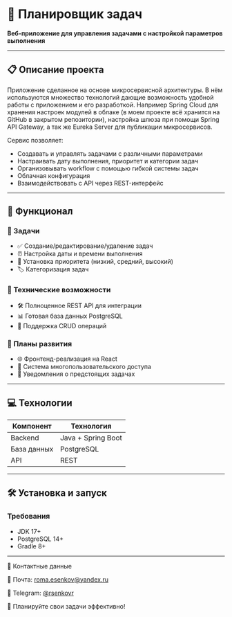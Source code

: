 # 📝 Планировщик задач

**Веб-приложение для управления задачами с настройкой параметров выполнения**

---

## 📋 Описание проекта

Приложение сделанное на основе микросервисной архитектуры. В нём используются множество технологий дающие возможность удобной работы с приложением и его разработкой. Например Spring Cloud для хранения настроек модулей
в облаке (в моем проекте всё хранится на GitHub в закрытом репозитории), настройка шлюза при помощи Spring API Gateway, а так же Eureka Server для публикации микросервисов.

Сервис позволяет:
- Создавать и управлять задачами с различными параметрами
- Настраивать дату выполнения, приоритет и категории задач
- Организовывать workflow с помощью гибкой системы задач
- Облачная конфигурация
- Взаимодействовать с API через REST-интерфейс

---

## 🚀 Функционал

### 📌 Задачи
- ✅ Создание/редактирование/удаление задач
- ⏰ Настройка даты и времени выполнения
- 🔢 Установка приоритета (низкий, средний, высокий)
- 🏷️ Категоризация задач

### 🔧 Технические возможности
- 🛠️ Полноценное REST API для интеграции
- 📊 Готовая база данных PostgreSQL
- 🔄 Поддержка CRUD операций

### 🔮 Планы развития
- 🌐 Фронтенд-реализация на React
- 👥 Система многопользовательского доступа
- 🔔 Уведомления о предстоящих задачах

---

## 💻 Технологии

| Компонент       | Технология         |
|----------------|-------------------|
| Backend        | Java + Spring Boot |
| База данных    | PostgreSQL         |
| API            | REST               |

---

## 🛠️ Установка и запуск

### Требования
- JDK 17+
- PostgreSQL 14+
- Gradle 8+

---
📌 Контактные данные

📧 Почта: roma.esenkov@yandex.ru

📱 Telegram: [@rsenkovr](https://t.me/rsenkovr)

🚀 Планируйте свои задачи эффективно!
